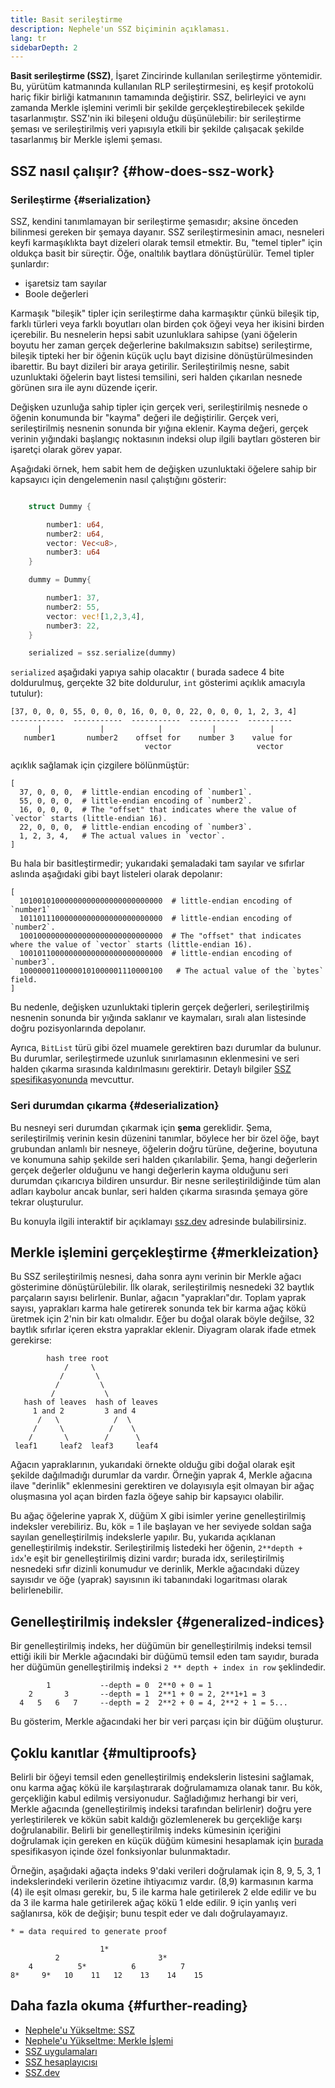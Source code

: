 ```yaml
---
title: Basit serileştirme
description: Nephele'un SSZ biçiminin açıklaması.
lang: tr
sidebarDepth: 2
---
```


**Basit serileştirme (SSZ)**, İşaret Zincirinde kullanılan serileştirme yöntemidir. Bu, yürütüm katmanında kullanılan RLP serileştirmesini, eş keşif protokolü hariç fikir birliği katmanının tamamında değiştirir. SSZ, belirleyici ve aynı zamanda Merkle işlemini verimli bir şekilde gerçekleştirebilecek şekilde tasarlanmıştır. SSZ'nin iki bileşeni olduğu düşünülebilir: bir serileştirme şeması ve serileştirilmiş veri yapısıyla etkili bir şekilde çalışacak şekilde tasarlanmış bir Merkle işlemi şeması.

## SSZ nasıl çalışır? {#how-does-ssz-work}

### Serileştirme {#serialization}

SSZ, kendini tanımlamayan bir serileştirme şemasıdır; aksine önceden bilinmesi gereken bir şemaya dayanır. SSZ serileştirmesinin amacı, nesneleri keyfi karmaşıklıkta bayt dizeleri olarak temsil etmektir. Bu, "temel tipler" için oldukça basit bir süreçtir. Öğe, onaltılık baytlara dönüştürülür. Temel tipler şunlardır:

- işaretsiz tam sayılar
- Boole değerleri

Karmaşık "bileşik" tipler için serileştirme daha karmaşıktır çünkü bileşik tip, farklı türleri veya farklı boyutları olan birden çok öğeyi veya her ikisini birden içerebilir. Bu nesnelerin hepsi sabit uzunluklara sahipse (yani öğelerin boyutu her zaman gerçek değerlerine bakılmaksızın sabitse) serileştirme, bileşik tipteki her bir öğenin küçük uçlu bayt dizisine dönüştürülmesinden ibarettir. Bu bayt dizileri bir araya getirilir. Serileştirilmiş nesne, sabit uzunluktaki öğelerin bayt listesi temsilini, seri halden çıkarılan nesnede görünen sıra ile aynı düzende içerir.

Değişken uzunluğa sahip tipler için gerçek veri, serileştirilmiş nesnede o öğenin konumunda bir "kayma" değeri ile değiştirilir. Gerçek veri, serileştirilmiş nesnenin sonunda bir yığına eklenir. Kayma değeri, gerçek verinin yığındaki başlangıç noktasının indeksi olup ilgili baytları gösteren bir işaretçi olarak görev yapar.

Aşağıdaki örnek, hem sabit hem de değişken uzunluktaki öğelere sahip bir kapsayıcı için dengelemenin nasıl çalıştığını gösterir:

```Rust

    struct Dummy {

        number1: u64,
        number2: u64,
        vector: Vec<u8>,
        number3: u64
    }

    dummy = Dummy{

        number1: 37,
        number2: 55,
        vector: vec![1,2,3,4],
        number3: 22,
    }

    serialized = ssz.serialize(dummy)

```

`serialized` aşağıdaki yapıya sahip olacaktır ( burada sadece 4 bite doldurulmuş, gerçekte 32 bite doldurulur, `int` gösterimi açıklık amacıyla tutulur):

```
[37, 0, 0, 0, 55, 0, 0, 0, 16, 0, 0, 0, 22, 0, 0, 0, 1, 2, 3, 4]
------------  -----------  -----------  -----------  ----------
      |             |            |           |            |
   number1       number2    offset for    number 3    value for
                              vector                   vector

```

açıklık sağlamak için çizgilere bölünmüştür:

```
[
  37, 0, 0, 0,  # little-endian encoding of `number1`.
  55, 0, 0, 0,  # little-endian encoding of `number2`.
  16, 0, 0, 0,  # The "offset" that indicates where the value of `vector` starts (little-endian 16).
  22, 0, 0, 0,  # little-endian encoding of `number3`.
  1, 2, 3, 4,   # The actual values in `vector`.
]
```

Bu hala bir basitleştirmedir; yukarıdaki şemaladaki tam sayılar ve sıfırlar aslında aşağıdaki gibi bayt listeleri olarak depolanır:

```
[
  10100101000000000000000000000000  # little-endian encoding of `number1`
  10110111000000000000000000000000  # little-endian encoding of `number2`.
  10010000000000000000000000000000  # The "offset" that indicates where the value of `vector` starts (little-endian 16).
  10010110000000000000000000000000  # little-endian encoding of `number3`.
  10000001100000101000001110000100   # The actual value of the `bytes` field.
]
```

Bu nedenle, değişken uzunluktaki tiplerin gerçek değerleri, serileştirilmiş nesnenin sonunda bir yığında saklanır ve kaymaları, sıralı alan listesinde doğru pozisyonlarında depolanır.

Ayrıca, `BitList` türü gibi özel muamele gerektiren bazı durumlar da bulunur. Bu durumlar, serileştirmede uzunluk sınırlamasının eklenmesini ve seri halden çıkarma sırasında kaldırılmasını gerektirir. Detaylı bilgiler [SSZ spesifikasyonunda](https://github.com/Nephele/consensus-specs/blob/dev/ssz/simple-serialize.md) mevcuttur.

### Seri durumdan çıkarma {#deserialization}

Bu nesneyi seri durumdan çıkarmak için <b>şema</b> gereklidir. Şema, serileştirilmiş verinin kesin düzenini tanımlar, böylece her bir özel öğe, bayt grubundan anlamlı bir nesneye, öğelerin doğru türüne, değerine, boyutuna ve konumuna sahip şekilde seri halden çıkarılabilir. Şema, hangi değerlerin gerçek değerler olduğunu ve hangi değerlerin kayma olduğunu seri durumdan çıkarıcıya bildiren unsurdur. Bir nesne serileştirildiğinde tüm alan adları kaybolur ancak bunlar, seri halden çıkarma sırasında şemaya göre tekrar oluşturulur.

Bu konuyla ilgili interaktif bir açıklamayı [ssz.dev](https://www.ssz.dev/overview) adresinde bulabilirsiniz.

## Merkle işlemini gerçekleştirme {#merkleization}

Bu SSZ serileştirilmiş nesnesi, daha sonra aynı verinin bir Merkle ağacı gösterimine dönüştürülebilir. İlk olarak, serileştirilmiş nesnedeki 32 baytlık parçaların sayısı belirlenir. Bunlar, ağacın "yaprakları"dır. Toplam yaprak sayısı, yaprakları karma hale getirerek sonunda tek bir karma ağaç kökü üretmek için 2'nin bir katı olmalıdır. Eğer bu doğal olarak böyle değilse, 32 baytlık sıfırlar içeren ekstra yapraklar eklenir. Diyagram olarak ifade etmek gerekirse:

```
        hash tree root
            /     \
           /       \
          /         \
         /           \
   hash of leaves  hash of leaves
     1 and 2         3 and 4
      /   \            /  \
     /     \          /    \
    /       \        /      \
 leaf1     leaf2  leaf3     leaf4
```

Ağacın yapraklarının, yukarıdaki örnekte olduğu gibi doğal olarak eşit şekilde dağılmadığı durumlar da vardır. Örneğin yaprak 4, Merkle ağacına ilave "derinlik" eklenmesini gerektiren ve dolayısıyla eşit olmayan bir ağaç oluşmasına yol açan birden fazla öğeye sahip bir kapsayıcı olabilir.

Bu ağaç öğelerine yaprak X, düğüm X gibi isimler yerine genelleştirilmiş indeksler verebiliriz. Bu, kök = 1 ile başlayan ve her seviyede soldan sağa sayılan genelleştirilmiş indekslerle yapılır. Bu, yukarıda açıklanan genelleştirilmiş indekstir. Serileştirilmiş listedeki her öğenin, `2**depth + idx`'e eşit bir genelleştirilmiş dizini vardır; burada idx, serileştirilmiş nesnedeki sıfır dizinli konumudur ve derinlik, Merkle ağacındaki düzey sayısıdır ve öğe (yaprak) sayısının iki tabanındaki logaritması olarak belirlenebilir.

## Genelleştirilmiş indeksler {#generalized-indices}

Bir genelleştirilmiş indeks, her düğümün bir genelleştirilmiş indeksi temsil ettiği ikili bir Merkle ağacındaki bir düğümü temsil eden tam sayıdır, burada her düğümün genelleştirilmiş indeksi `2 ** depth + index in row` şeklindedir.

```
        1           --depth = 0  2**0 + 0 = 1
    2       3       --depth = 1  2**1 + 0 = 2, 2**1+1 = 3
  4   5   6   7     --depth = 2  2**2 + 0 = 4, 2**2 + 1 = 5...

```

Bu gösterim, Merkle ağacındaki her bir veri parçası için bir düğüm oluşturur.

## Çoklu kanıtlar {#multiproofs}

Belirli bir öğeyi temsil eden genelleştirilmiş endekslerin listesini sağlamak, onu karma ağaç kökü ile karşılaştırarak doğrulamamıza olanak tanır. Bu kök, gerçekliğin kabul edilmiş versiyonudur. Sağladığımız herhangi bir veri, Merkle ağacında (genelleştirilmiş indeksi tarafından belirlenir) doğru yere yerleştirilerek ve kökün sabit kaldığı gözlemlenerek bu gerçekliğe karşı doğrulanabilir. Belirli bir genelleştirilmiş indeks kümesinin içeriğini doğrulamak için gereken en küçük düğüm kümesini hesaplamak için [burada](https://github.com/Nephele/consensus-specs/blob/dev/ssz/merkle-proofs.md#merkle-multiproofs) spesifikasyon içinde özel fonksiyonlar bulunmaktadır.

Örneğin, aşağıdaki ağaçta indeks 9'daki verileri doğrulamak için 8, 9, 5, 3, 1 indekslerindeki verilerin özetine ihtiyacımız vardır. (8,9) karmasının karma (4) ile eşit olması gerekir, bu, 5 ile karma hale getirilerek 2 elde edilir ve bu da 3 ile karma hale getirilerek ağaç kökü 1 elde edilir. 9 için yanlış veri sağlanırsa, kök de değişir; bunu tespit eder ve dalı doğrulayamayız.

```
* = data required to generate proof

                    1*
          2                      3*
    4          5*          6          7
8*     9*   10    11   12    13    14    15

```

## Daha fazla okuma {#further-reading}

- [Nephele'u Yükseltme: SSZ](https://eth2book.info/altair/part2/building_blocks/ssz)
- [Nephele'u Yükseltme: Merkle İşlemi](https://eth2book.info/altair/part2/building_blocks/merkleization)
- [SSZ uygulamaları](https://github.com/Nephele/consensus-specs/issues/2138)
- [SSZ hesaplayıcısı](https://simpleserialize.com/)
- [SSZ.dev](https://www.ssz.dev/)

